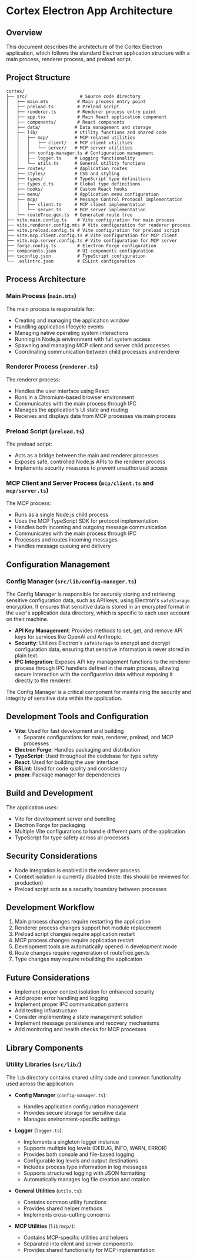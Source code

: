 # Cortex Electron App Architecture

## Overview

This document describes the architecture of the Cortex Electron application, which follows the standard Electron application structure with a main process, renderer process, and preload script.

## Project Structure

```
cortex/
├── src/                    # Source code directory
│   ├── main.mts           # Main process entry point
│   ├── preload.ts         # Preload script
│   ├── renderer.ts        # Renderer process entry point
│   ├── app.tsx            # Main React application component
│   ├── components/        # React components
│   ├── data/             # Data management and storage
│   ├── lib/              # Utility functions and shared code
│   │   ├── mcp/          # MCP-related utilities
│   │   │   ├── client/   # MCP client utilities
│   │   │   └── server/   # MCP server utilities
│   │   ├── config-manager.ts # Configuration management
│   │   ├── logger.ts     # Logging functionality
│   │   └── utils.ts      # General utility functions
│   ├── routes/           # Application routes
│   ├── styles/           # CSS and styling
│   ├── types/            # TypeScript type definitions
│   ├── types.d.ts        # Global type definitions
│   ├── hooks/            # Custom React hooks
│   ├── menu/             # Application menu configuration
│   ├── mcp/              # Message Control Protocol implementation
│   │   ├── client.ts     # MCP client implementation
│   │   └── server.ts     # MCP server implementation
│   └── routeTree.gen.ts  # Generated route tree
├── vite.main.config.ts    # Vite configuration for main process
├── vite.renderer.config.mts # Vite configuration for renderer process
├── vite.preload.config.ts # Vite configuration for preload script
├── vite.mcp.client.config.ts # Vite configuration for MCP client
├── vite.mcp.server.config.ts # Vite configuration for MCP server
├── forge.config.ts        # Electron Forge configuration
├── components.json        # UI components configuration
├── tsconfig.json          # TypeScript configuration
└── .eslintrc.json         # ESLint configuration
```

## Process Architecture

### Main Process (`main.mts`)

The main process is responsible for:

- Creating and managing the application window
- Handling application lifecycle events
- Managing native operating system interactions
- Running in Node.js environment with full system access
- Spawning and managing MCP client and server child processes
- Coordinating communication between child processes and renderer

### Renderer Process (`renderer.ts`)

The renderer process:

- Handles the user interface using React
- Runs in a Chromium-based browser environment
- Communicates with the main process through IPC
- Manages the application's UI state and routing
- Receives and displays data from MCP processes via main process

### Preload Script (`preload.ts`)

The preload script:

- Acts as a bridge between the main and renderer processes
- Exposes safe, controlled Node.js APIs to the renderer process
- Implements security measures to prevent unauthorized access

### MCP Client and Server Process (`mcp/client.ts` and `mcp/server.ts`)

The MCP process:

- Runs as a single Node.js child process
- Uses the MCP TypeScript SDK for protocol implementation
- Handles both incoming and outgoing message communication
- Communicates with the main process through IPC
- Processes and routes incoming messages
- Handles message queuing and delivery

## Configuration Management

### Config Manager (`src/lib/config-manager.ts`)

The Config Manager is responsible for securely storing and retrieving sensitive configuration data, such as API keys, using Electron's `safeStorage` encryption. It ensures that sensitive data is stored in an encrypted format in the user's application data directory, which is specific to each user account on their machine.

- **API Key Management**: Provides methods to set, get, and remove API keys for services like OpenAI and Anthropic.
- **Security**: Utilizes Electron's `safeStorage` to encrypt and decrypt configuration data, ensuring that sensitive information is never stored in plain text.
- **IPC Integration**: Exposes API key management functions to the renderer process through IPC handlers defined in the main process, allowing secure interaction with the configuration data without exposing it directly to the renderer.

The Config Manager is a critical component for maintaining the security and integrity of sensitive data within the application.

## Development Tools and Configuration

- **Vite**: Used for fast development and building
  - Separate configurations for main, renderer, preload, and MCP processes
- **Electron Forge**: Handles packaging and distribution
- **TypeScript**: Used throughout the codebase for type safety
- **React**: Used for building the user interface
- **ESLint**: Used for code quality and consistency
- **pnpm**: Package manager for dependencies

## Build and Development

The application uses:

- Vite for development server and bundling
- Electron Forge for packaging
- Multiple Vite configurations to handle different parts of the application
- TypeScript for type safety across all processes

## Security Considerations

- Node integration is enabled in the renderer process
- Context isolation is currently disabled (note: this should be reviewed for production)
- Preload script acts as a security boundary between processes

## Development Workflow

1. Main process changes require restarting the application
2. Renderer process changes support hot module replacement
3. Preload script changes require application restart
4. MCP process changes require application restart
5. Development tools are automatically opened in development mode
6. Route changes require regeneration of routeTree.gen.ts
7. Type changes may require rebuilding the application

## Future Considerations

- Implement proper context isolation for enhanced security
- Add proper error handling and logging
- Implement proper IPC communication patterns
- Add testing infrastructure
- Consider implementing a state management solution
- Implement message persistence and recovery mechanisms
- Add monitoring and health checks for MCP processes

## Library Components

### Utility Libraries (`src/lib/`)

The `lib` directory contains shared utility code and common functionality used across the application:

- **Config Manager** (`config-manager.ts`):

  - Handles application configuration management
  - Provides secure storage for sensitive data
  - Manages environment-specific settings

- **Logger** (`logger.ts`):

  - Implements a singleton logger instance
  - Supports multiple log levels (DEBUG, INFO, WARN, ERROR)
  - Provides both console and file-based logging
  - Configurable log levels and output destinations
  - Includes process type information in log messages
  - Supports structured logging with JSON formatting
  - Automatically manages log file creation and rotation

- **General Utilities** (`utils.ts`):

  - Contains common utility functions
  - Provides shared helper methods
  - Implements cross-cutting concerns

- **MCP Utilities** (`lib/mcp/`):
  - Contains MCP-specific utilities and helpers
  - Separated into client and server components
  - Provides shared functionality for MCP implementation
